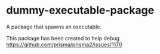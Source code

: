 # dummy-executable-package
A package that spawns an executable.

This package has been created to help debug https://github.com/prisma/prisma2/issues/1170
